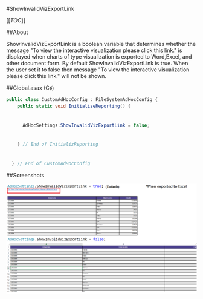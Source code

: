 #ShowInvalidVizExportLink

[[_TOC_]]

##About

ShowInvalidVizExportLink is a boolean variable that determines whether the message "To view the interactive visualization please click this link." is displayed when charts of type visualization is exported to Word,Excel, and other document form. By default ShowInvalidVizExportLink is true. When the user set it to false then message "To view the interactive visualization please click this link." will not be shown.

##Global.asax (C♯)

```csharp
public class CustomAdHocConfig : FileSystemAdHocConfig {
    public static void InitializeReporting() {

        
      AdHocSettings.ShowInvalidVizExportLink = false;
        

    } // End of InitializReporting
   
   
  } // End of CustomAdHocConfig
```

##Screenshots

![](/API/CodeSamples/ShowInvalidVizExportLink/ShowInvalidviz.png)